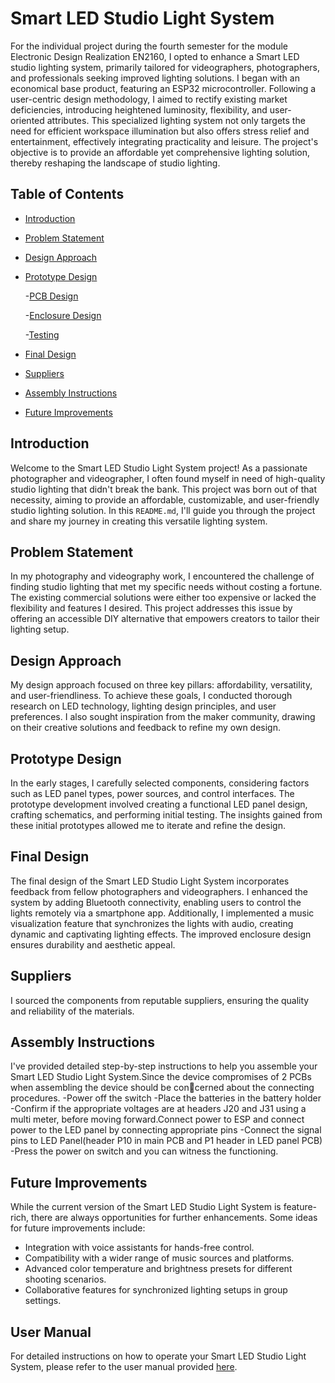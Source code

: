 # Smart LED Studio Light System

For the individual project during the fourth semester for the module Electronic Design Realization EN2160, I opted to enhance a Smart LED studio lighting system, primarily tailored for videographers, photographers, and professionals seeking improved lighting solutions. I began with an economical base product, featuring an ESP32 microcontroller. Following a user-centric design methodology, I aimed to rectify existing market deficiencies, introducing heightened luminosity, flexibility, and user-oriented attributes. This specialized lighting system not only targets the need for efficient workspace illumination but also offers stress relief and entertainment, effectively integrating practicality and leisure. The project's objective is to provide an affordable yet comprehensive lighting solution, thereby reshaping the landscape of studio lighting.

## Table of Contents
- [Introduction](#introduction)
- [Problem Statement](#problem-statement)
- [Design Approach](#design-approach)
- [Prototype Design](#prototype-design)
  
   -[PCB Design](#pcb)
  
   -[Enclosure Design](#enclosure)
  
   -[Testing](#test)
  
- [Final Design](#final-design)

- [Suppliers](#suppliers)
- [Assembly Instructions](#assembly-instructions)
- [Future Improvements](#future-improvements)


## Introduction

Welcome to the Smart LED Studio Light System project! As a passionate photographer and videographer, I often found myself in need of high-quality studio lighting that didn't break the bank. This project was born out of that necessity, aiming to provide an affordable, customizable, and user-friendly studio lighting solution. In this `README.md`, I'll guide you through the project and share my journey in creating this versatile lighting system.

## Problem Statement

In my photography and videography work, I encountered the challenge of finding studio lighting that met my specific needs without costing a fortune. The existing commercial solutions were either too expensive or lacked the flexibility and features I desired. This project addresses this issue by offering an accessible DIY alternative that empowers creators to tailor their lighting setup.

## Design Approach

My design approach focused on three key pillars: affordability, versatility, and user-friendliness. To achieve these goals, I conducted thorough research on LED technology, lighting design principles, and user preferences. I also sought inspiration from the maker community, drawing on their creative solutions and feedback to refine my own design.

## Prototype Design

In the early stages, I carefully selected components, considering factors such as LED panel types, power sources, and control interfaces. The prototype development involved creating a functional LED panel design, crafting schematics, and performing initial testing. The insights gained from these initial prototypes allowed me to iterate and refine the design.

## Final Design

The final design of the Smart LED Studio Light System incorporates feedback from fellow photographers and videographers. I enhanced the system by adding Bluetooth connectivity, enabling users to control the lights remotely via a smartphone app. Additionally, I implemented a music visualization feature that synchronizes the lights with audio, creating dynamic and captivating lighting effects. The improved enclosure design ensures durability and aesthetic appeal.


## Suppliers

I sourced the components from reputable suppliers, ensuring the quality and reliability of the materials.

## Assembly Instructions

I've provided detailed step-by-step instructions to help you assemble your Smart LED Studio Light System.Since the device compromises of 2 PCBs
when assembling the device should be concerned about the connecting procedures.
-Power off the switch
-Place the batteries in the battery holder
-Confirm if the appropriate voltages are at headers J20 and J31 using a multi meter, before moving forward.Connect power to ESP and connect
power to the LED panel by connecting appropriate pins
-Connect the signal pins to LED Panel(header P10 in main PCB and P1 header in LED panel PCB)
-Press the power on switch and you can witness the functioning.

## Future Improvements

While the current version of the Smart LED Studio Light System is feature-rich, there are always opportunities for further enhancements. Some ideas for future improvements include:
- Integration with voice assistants for hands-free control.
- Compatibility with a wider range of music sources and platforms.
- Advanced color temperature and brightness presets for different shooting scenarios.
- Collaborative features for synchronized lighting setups in group settings.



## User Manual

For detailed instructions on how to operate your Smart LED Studio Light System, please refer to the user manual provided [here](user-manual.pdf).





